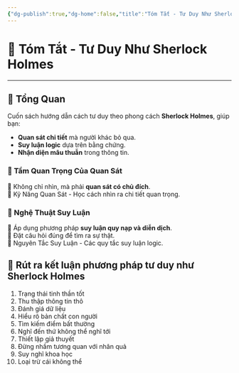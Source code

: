 ```yaml
---
{"dg-publish":true,"dg-home":false,"title":"Tóm Tắt - Tư Duy Như Sherlock Holmes","date":"2025-01-28","tags":["book","books/tu-duy-nhu-sherlock-holmes","#tom-tat"],"permalink":"/publish/books/tu-duy-nhu-sherlock-holmes/tom-tat/","dgPassFrontmatter":true,"noteIcon":"","updated":"2025-01-30T09:28:55.420+07:00"}
---
```


# 📝 Tóm Tắt - Tư Duy Như Sherlock Holmes
---

## 📖 Tổng Quan  
Cuốn sách hướng dẫn cách tư duy theo phong cách **Sherlock Holmes**, giúp bạn:
- **Quan sát chi tiết** mà người khác bỏ qua.
- **Suy luận logic** dựa trên bằng chứng.
- **Nhận diện mâu thuẫn** trong thông tin.

### 📖 Tầm Quan Trọng Của Quan Sát  
📌 Không chỉ nhìn, mà phải **quan sát có chủ đích**.  
📌 Kỹ Năng Quan Sát - Học cách nhìn ra chi tiết quan trọng.  

### 📖 Nghệ Thuật Suy Luận  
📌 Áp dụng phương pháp **suy luận quy nạp và diễn dịch**.  
📌 Đặt câu hỏi đúng để tìm ra sự thật.  
📌 Nguyên Tắc Suy Luận - Các quy tắc suy luận logic.  


## 📑 Rút ra kết luận phương pháp tư duy như Sherlock Holmes
1. Trạng thái tinh thần tốt
2. Thu thập thông tin thô
3. Đánh giá dữ liệu
4. Hiểu rõ bản chất con người
5. Tìm kiếm điểm bất thường
6. Nghĩ đến thứ không thể nghĩ tới
7. Thiết lập giả thuyết
8.  Đừng nhầm tương quan với nhân quả
9. Suy nghĩ khoa học
10. Loại trừ cái không thể

